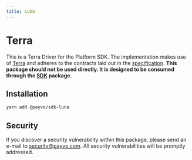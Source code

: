 ```yaml
---
title: LUNA
---
```


# Terra

This is a Terra Driver for the Platform SDK. The implementation makes use of [Terra](https://www.terra.money/) and adheres to the contracts laid out in the [specification](/docs/specification.md). **This package should not be used directly. It is designed to be consumed through the [SDK](/docs/sdk.md) package.**

## Installation

```bash
yarn add @payvo/sdk-luna
```

## Security

If you discover a security vulnerability within this package, please send an e-mail to [security@payvo.com](mailto:security@payvo.com). All security vulnerabilities will be promptly addressed.
